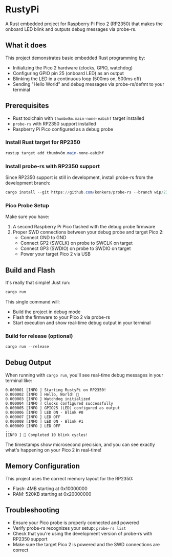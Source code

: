 # RustyPi

A Rust embedded project for Raspberry Pi Pico 2 (RP2350) that makes the onboard LED blink and outputs debug messages via probe-rs.

## What it does

This project demonstrates basic embedded Rust programming by:
- Initializing the Pico 2 hardware (clocks, GPIO, watchdog)
- Configuring GPIO pin 25 (onboard LED) as an output
- Blinking the LED in a continuous loop (500ms on, 500ms off)
- Sending "Hello World" and debug messages via probe-rs/defmt to your terminal

## Prerequisites

- Rust toolchain with `thumbv8m.main-none-eabihf` target installed
- `probe-rs` with RP2350 support installed
- Raspberry Pi Pico configured as a debug probe

### Install Rust target for RP2350

```powershell
rustup target add thumbv8m.main-none-eabihf
```

### Install probe-rs with RP2350 support

Since RP2350 support is still in development, install probe-rs from the development branch:

```powershell
cargo install --git https://github.com/konkers/probe-rs --branch wip/2350 probe-rs-tools --locked
```

### Pico Probe Setup

Make sure you have:
1. A second Raspberry Pi Pico flashed with the debug probe firmware
2. Proper SWD connections between your debug probe and target Pico 2:
   - Connect GND to GND
   - Connect GP2 (SWCLK) on probe to SWCLK on target
   - Connect GP3 (SWDIO) on probe to SWDIO on target
   - Power your target Pico 2 via USB

## Build and Flash

It's really that simple! Just run:

```powershell
cargo run
```

This single command will:
- Build the project in debug mode
- Flash the firmware to your Pico 2 via probe-rs
- Start execution and show real-time debug output in your terminal

### Build for release (optional)

```powershell
cargo run --release
```

## Debug Output

When running with `cargo run`, you'll see real-time debug messages in your terminal like:

```
0.000001 [INFO ] Starting RustyPi on RP2350!
0.000002 [INFO ] Hello, World! 🦀
0.000003 [INFO ] Watchdog initialized
0.000004 [INFO ] Clocks configured successfully
0.000005 [INFO ] GPIO25 (LED) configured as output
0.000006 [INFO ] LED ON - Blink #0
0.000007 [INFO ] LED OFF
0.000008 [INFO ] LED ON - Blink #1
0.000009 [INFO ] LED OFF
...
[INFO ] 🎉 Completed 10 blink cycles!
```

The timestamps show microsecond precision, and you can see exactly what's happening on your Pico 2 in real-time!

## Memory Configuration

This project uses the correct memory layout for the RP2350:
- Flash: 4MB starting at 0x10000000  
- RAM: 520KB starting at 0x20000000

## Troubleshooting

- Ensure your Pico probe is properly connected and powered
- Verify probe-rs recognizes your setup: `probe-rs list`
- Check that you're using the development version of probe-rs with RP2350 support
- Make sure the target Pico 2 is powered and the SWD connections are correct
